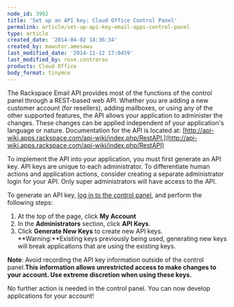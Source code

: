 ```yaml
---
node_id: 3992
title: 'Set up an API key: Cloud Office Control Panel'
permalink: article/set-up-api-key-email-apps-control-panel
type: article
created_date: '2014-04-02 18:36:34'
created_by: mawutor.amesawu
last_modified_date: '2014-11-12 17:0459'
last_modified_by: rose.contreras
products: Cloud Office
body_format: tinymce
---
```


The Rackspace Email API provides most of the functions of the control
panel through a REST-based web API. Whether you are adding a new
customer account (for resellers), adding mailboxes, or using any of the
other supported features, the API allows your application to administer
the changes. These changes can be applied independent of your
application's language or nature. Documentation for the API is located
at:
[http://api-wiki.apps.rackspace.com/api-wiki/index.php/RestAPI.](http://api-wiki.apps.rackspace.com/api-wiki/index.php/RestAPI)

To implement the API into your application, you must first generate an
API key.  API keys are unique to each administrator. To differentiate
human actions and application actions, consider creating a separate
administrator login for your API. Only super administrators will have
access to the API.

To generate an API key, [log in to the control
panel](https://apps.rackspace.com/?cp), and perform the following steps:

1.  At the top of the page, click **My Account**
2.  In the **Administrators** section, click **API Keys**.
3.  Click **Generate New Keys** to create new API keys.\
     **Warning:**Existing keys previously being used, generating new
    keys will break applications that are using the existing keys.

**Note**: Avoid recording the API key information outside of the control
panel.**This information allows unrestricted access to make changes to
your account. Use extreme discretion when using these keys.**

No further action is needed in the control panel. You can now develop
applications for your account!

